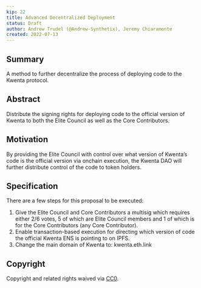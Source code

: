 ```yaml
---
kip: 22
title: Advanced Decentralized Deployment 
status: Draft
author: Andrew Trudel (@Andrew-Synthetix), Jeremy Chiaramonte 
created: 2022-07-13
---
```


## Summary

A method to further decentralize the process of deploying code to the Kwenta protocol.

## Abstract

Distribute the signing rights for deploying code to the official version of Kwenta to both the Elite Council as well as the Core Contributors.

## Motivation

By providing the Elite Council with control over what version of Kwenta’s code is the official version via onchain execution, the Kwenta DAO will further distribute control of the code to token holders. 

## Specification

There are a few steps for this proposal to be executed: 

1. Give the Elite Council and Core Contributors a multisig which requires either 2/6 votes, 5 of which are Elite Council members and 1 of which is for the Core Contributors (any Core Contributor). 
2. Enable transaction-based execution for directing which version of code the official Kwenta ENS is pointing to on IPFS. 
3. Change the main domain of Kwenta to: kwenta.eth.link

## Copyright

Copyright and related rights waived via [CC0](https://creativecommons.org/publicdomain/zero/1.0/).

